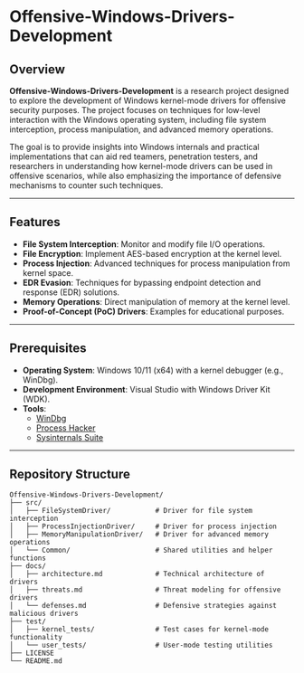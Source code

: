 # Offensive-Windows-Drivers-Development

## Overview

**Offensive-Windows-Drivers-Development** is a research project designed to explore the development of Windows kernel-mode drivers for offensive security purposes. The project focuses on techniques for low-level interaction with the Windows operating system, including file system interception, process manipulation, and advanced memory operations.

The goal is to provide insights into Windows internals and practical implementations that can aid red teamers, penetration testers, and researchers in understanding how kernel-mode drivers can be used in offensive scenarios, while also emphasizing the importance of defensive mechanisms to counter such techniques.

---

## Features

- **File System Interception**: Monitor and modify file I/O operations.
- **File Encryption**: Implement AES-based encryption at the kernel level.
- **Process Injection**: Advanced techniques for process manipulation from kernel space.
- **EDR Evasion**: Techniques for bypassing endpoint detection and response (EDR) solutions.
- **Memory Operations**: Direct manipulation of memory at the kernel level.
- **Proof-of-Concept (PoC) Drivers**: Examples for educational purposes.

---

## Prerequisites

- **Operating System**: Windows 10/11 (x64) with a kernel debugger (e.g., WinDbg).
- **Development Environment**: Visual Studio with Windows Driver Kit (WDK).
- **Tools**:
  - [WinDbg](https://learn.microsoft.com/en-us/windows-hardware/drivers/debugger/)
  - [Process Hacker](https://processhacker.sourceforge.io/)
  - [Sysinternals Suite](https://learn.microsoft.com/en-us/sysinternals/)

---

## Repository Structure

```
Offensive-Windows-Drivers-Development/
├── src/
│   ├── FileSystemDriver/           # Driver for file system interception
│   ├── ProcessInjectionDriver/     # Driver for process injection
│   ├── MemoryManipulationDriver/   # Driver for advanced memory operations
│   └── Common/                     # Shared utilities and helper functions
├── docs/
│   ├── architecture.md             # Technical architecture of drivers
│   ├── threats.md                  # Threat modeling for offensive drivers
│   └── defenses.md                 # Defensive strategies against malicious drivers
├── test/
│   ├── kernel_tests/               # Test cases for kernel-mode functionality
│   └── user_tests/                 # User-mode testing utilities
├── LICENSE
└── README.md
```
